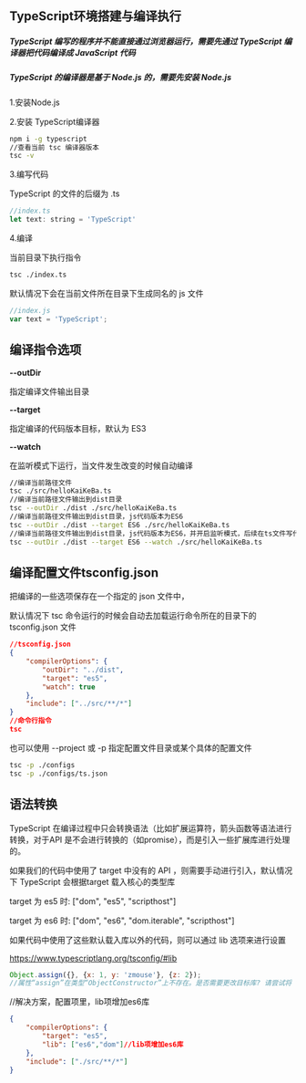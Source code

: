 ## TypeScript环境搭建与编译执行

##### TypeScript 编写的程序并不能直接通过浏览器运行，需要先通过 TypeScript 编译器把代码编译成 JavaScript 代码

##### TypeScript 的编译器是基于 Node.js 的，需要先安装 Node.js

1.安装Node.js

2.安装 TypeScript编译器

```bash
npm i -g typescript 
//查看当前 tsc 编译器版本 
tsc -v
```

3.编写代码

TypeScript 的文件的后缀为 .ts 

```js
//index.ts
let text: string = 'TypeScript'
```

4.编译

当前目录下执行指令

```bash
tsc ./index.ts
```

默认情况下会在当前文件所在目录下生成同名的 js 文件

```js
//index.js
var text = 'TypeScript';
```

## 编译指令选项

**--outDir**

指定编译文件输出目录

**--target**

指定编译的代码版本目标，默认为 ES3

**--watch**

在监听模式下运行，当文件发生改变的时候自动编译

```bash
//编译当前路径文件
tsc ./src/helloKaiKeBa.ts 
//编译当前路径文件输出到dist目录
tsc --outDir ./dist ./src/helloKaiKeBa.ts 
//编译当前路径文件输出到dist目录，js代码版本为ES6
tsc --outDir ./dist --target ES6 ./src/helloKaiKeBa.ts 
//编译当前路径文件输出到dist目录，js代码版本为ES6，并开启监听模式，后续在ts文件写代码会自动编译。
tsc --outDir ./dist --target ES6 --watch ./src/helloKaiKeBa.ts
```

## 编译配置文件tsconfig.json

把编译的一些选项保存在一个指定的 json 文件中，

默认情况下 tsc 命令运行的时候会自动去加载运行命令所在的目录下的 tsconfig.json 文件

```json
//tsconfig.json
{
    "compilerOptions": {
        "outDir": "../dist",
        "target": "es5",
        "watch": true
    },
    "include": ["../src/**/*"]
}
//命令行指令
tsc 
```

也可以使用 --project 或 -p 指定配置文件目录或某个具体的配置文件

```bash
tsc -p ./configs 
tsc -p ./configs/ts.json
```
## 语法转换

TypeScript 在编译过程中只会转换语法（比如扩展运算符，箭头函数等语法进行转换，对于API 是不会进行转换的（如promise），而是引入一些扩展库进行处理的。

如果我们的代码中使用了 target 中没有的 API ，则需要手动进行引入，默认情况下 TypeScript 会根据target 载入核心的类型库

target 为 es5 时: ["dom", "es5", "scripthost"] 

target 为 es6 时: ["dom", "es6", "dom.iterable", "scripthost"]

如果代码中使用了这些默认载入库以外的代码，则可以通过 lib 选项来进行设置

https://www.typescriptlang.org/tsconfig/#lib

```js
Object.assign({}, {x: 1, y: 'zmouse'}, {z: 2});
//属性“assign”在类型“ObjectConstructor”上不存在。是否需要更改目标库? 请尝试将 “lib” 编译器选项更改为“es2015”或更高版本。
```
//解决方案，配置项里，lib项增加es6库
```json
{
    "compilerOptions": {
        "target": "es5",
        "lib": ["es6","dom"]//lib项增加es6库
    },
    "include": ["./src/**/*"]
}
```